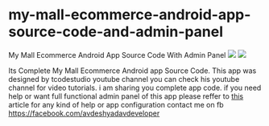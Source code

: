 # my-mall-ecommerce-android-app-source-code-and-admin-panel
My Mall Ecommerce Android App Source Code With Admin Panel
<img src="https://itinsidenews.com/uploads/images/202104/image_750x_606f1f70c05c6.jpg"/>
<img src="https://itinsidenews.com/uploads/images/202103/image_750x_603cb4eb933d3.jpg"/>

Its Complete My Mall Ecommerce Android app Source Code. This app was designed by tcodestudio youtube channel you can check his youtube channel for video tutorials. i am sharing 
you complete app code. if you need help or want full functional admin panel of this app please reffer to <a href="https://itinsidenews.com/mymall-android-app-free-source-code">this</a> article
for any kind of help or app configuration contact me on fb https://facebook.com/avdeshyadavdeveloper
